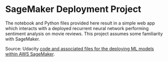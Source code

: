 # SageMaker Deployment Project

The notebook and Python files provided here result in a simple web app which interacts with a deployed recurrent neural network performing sentiment analysis on movie reviews. This project assumes some familiarity with SageMaker.

Source: Udacity [code and associated files for the deploying ML models within AWS SageMaker](https://github.com/udacity/sagemaker-deployment).
